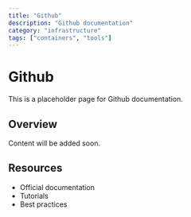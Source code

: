 ```yaml
---
title: "Github"
description: "Github documentation"
category: "infrastructure"
tags: ["containers", "tools"]
---
```


# Github

This is a placeholder page for Github documentation.

## Overview

Content will be added soon.

## Resources

- Official documentation
- Tutorials
- Best practices
